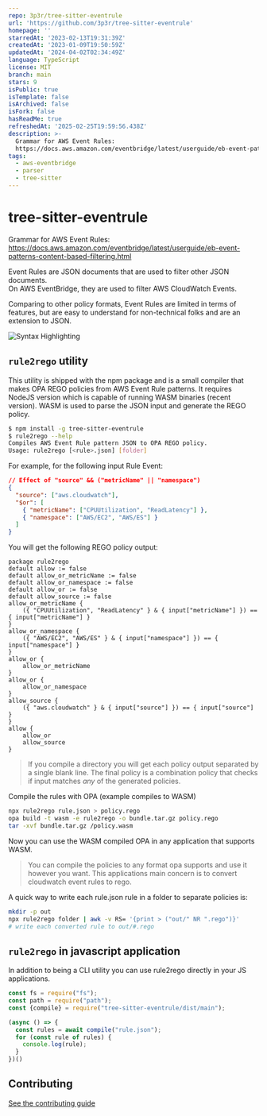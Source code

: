 ```yaml
---
repo: 3p3r/tree-sitter-eventrule
url: 'https://github.com/3p3r/tree-sitter-eventrule'
homepage: ''
starredAt: '2023-02-13T19:31:39Z'
createdAt: '2023-01-09T19:50:59Z'
updatedAt: '2024-04-02T02:34:49Z'
language: TypeScript
license: MIT
branch: main
stars: 9
isPublic: true
isTemplate: false
isArchived: false
isFork: false
hasReadMe: true
refreshedAt: '2025-02-25T19:59:56.438Z'
description: >-
  Grammar for AWS Event Rules:
  https://docs.aws.amazon.com/eventbridge/latest/userguide/eb-event-patterns-content-based-filtering.html
tags:
  - aws-eventbridge
  - parser
  - tree-sitter
---
```


# tree-sitter-eventrule

Grammar for AWS Event Rules:
<https://docs.aws.amazon.com/eventbridge/latest/userguide/eb-event-patterns-content-based-filtering.html>

Event Rules are JSON documents that are used to filter other JSON documents.  
On AWS EventBridge, they are used to filter AWS CloudWatch Events.

Comparing to other policy formats, Event Rules are limited in terms of features,
but are easy to understand for non-technical folks and are an extension to JSON.

![Syntax Highlighting](highlight.png)

## `rule2rego` utility

This utility is shipped with the npm package and is a small compiler that makes
OPA REGO policies from AWS Event Rule patterns. It requires NodeJS version which
is capable of running WASM binaries (recent version). WASM is used to parse the
JSON input and generate the REGO policy.

```bash
$ npm install -g tree-sitter-eventrule
$ rule2rego --help
Compiles AWS Event Rule pattern JSON to OPA REGO policy.
Usage: rule2rego [<rule>.json] [folder]
```

For example, for the following input Rule Event:

```json
// Effect of "source" && ("metricName" || "namespace")
{
  "source": ["aws.cloudwatch"],
  "$or": [
    { "metricName": ["CPUUtilization", "ReadLatency"] },
    { "namespace": ["AWS/EC2", "AWS/ES"] }
  ]
}
```

You will get the following REGO policy output:

```rego
package rule2rego
default allow := false
default allow_or_metricName := false
default allow_or_namespace := false
default allow_or := false
default allow_source := false
allow_or_metricName {
	({ "CPUUtilization", "ReadLatency" } & { input["metricName"] }) == { input["metricName"] }
}
allow_or_namespace {
	({ "AWS/EC2", "AWS/ES" } & { input["namespace"] }) == { input["namespace"] }
}
allow_or {
	allow_or_metricName
}
allow_or {
	allow_or_namespace
}
allow_source {
	({ "aws.cloudwatch" } & { input["source"] }) == { input["source"] }
}
allow {
	allow_or
	allow_source
}
```

> If you compile a directory you will get each policy output separated by a single blank line. The final policy is a combination policy that checks if input matches _any_ of the generated policies.

Compile the rules with OPA (example compiles to WASM)

```sh
npx rule2rego rule.json > policy.rego
opa build -t wasm -e rule2rego -o bundle.tar.gz policy.rego
tar -xvf bundle.tar.gz /policy.wasm
```

Now you can use the WASM compiled OPA in any application that supports WASM.

> You can compile the policies to any format opa supports and use it however you want. This applications main concern is to convert cloudwatch event rules to rego.

A quick way to write each rule.json rule in a folder to separate policies is:

```sh
mkdir -p out
npx rule2rego folder | awk -v RS= '{print > ("out/" NR ".rego")}'
# write each converted rule to out/#.rego
```

## `rule2rego` in javascript application

In addition to being a CLI utility you can use rule2rego directly in your JS applications.

```javascript
const fs = require("fs");
const path = require("path");
const {compile} = require("tree-sitter-eventrule/dist/main");

(async () => {
  const rules = await compile("rule.json");
  for (const rule of rules) {
    console.log(rule);
  }
})()

```

## Contributing

[See the contributing guide](CONTRIBUTING.md)

